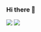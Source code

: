 ### Hi there 👋

<!--
**rihid/rihid** is a ✨ _special_ ✨ repository because its `README.md` (this file) appears on your GitHub profile.

Here are some ideas to get you started:

- 🔭 I’m currently working on ...
- 🌱 I’m currently learning ...
- 👯 I’m looking to collaborate on ...
- 🤔 I’m looking for help with ...
- 💬 Ask me about ...
- 📫 How to reach me: ...
- 😄 Pronouns: ...
- ⚡ Fun fact: ...
![Anurag's GitHub stats](https://github-readme-stats.vercel.app/api?username=rihid&show_icons=true&theme=transparent)
[![Top Langs](https://github-readme-stats.vercel.app/api/top-langs/?username=rihid)](https://github.com/anuraghazra/github-readme-stats)
-->
![](http://github-profile-summary-cards.vercel.app/api/cards/stats?username=rihid&theme=github)
![](http://github-profile-summary-cards.vercel.app/api/cards/most-commit-language?username=rihid&theme=github)
